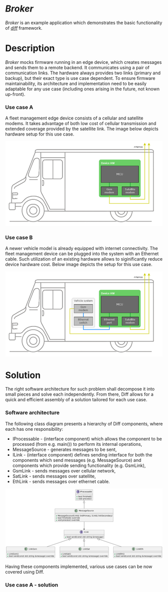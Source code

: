 # *Broker*
*Broker* is an example application which demonstrates the basic functionality of *[diff](https://github.com/slawomir-niespodziany/diff)* framework.

# Description
*Broker* mocks firmware running in an edge device, which creates messages and sends them to a remote backend. It communicates using a pair of communication links. The hardware always provides two links (primary and backup), but their exact type is use case dependent. 
To ensure firmware maintainability, its architecture and implementation need to be easily adaptable for any use case (including ones arising in the future, not known up-front). 

### Use case A
A fleet management edge device consists of a cellular and satellite modems. It takes advantage of both low cost of cellular transmission and extended coverage provided by the satellite link. The image below depicts hardware setup for this use case.

<p align="center"><img src="img/UseCaseA.png" alt="Use case A - Hardware setup"/></p>

### Use case B
A newer vehicle model is already equipped with internet connectivity. The fleet management device can be plugged into the system with an Ethernet cable. Such utilization of an existing hardware allows to siginificantly reduce device hardware cost. Below image depicts the setup for this use case.

<p align="center"><img src="img/UseCaseB.png" alt="Use case B - Hardware setup"/></p>

# Solution
The right software architecture for such problem shall decompose it into small pieces and solve each independently. From there, Diff allows for a quick and efficient assembly of a solution tailored for each use case. 

### Software architecture
The following class diagram presents a hierarchy of Diff components, where each has one responsibility:
- IProcessable - (interface component) which allows the component to be processed (from e.g. main()) to perform its internal operations,
- MessageSource - generates messages to be sent,
- ILink - (interface component) defines sending interface for both the components which send messages (e.g. MessageSource) and components which provide sending functionality (e.g. GsmLink),
- GsmLink - sends messages over cellular network,
- SatLink - sends messages over satellite,
- EthLink - sends messages over ethernet cable.

<p align="center"><img src="img/ClassDiagram.png" alt="Software architecture - Class diagram"/></p>

Having these components implemented, various use cases can be now covered using Diff.

### Use case A - solution
